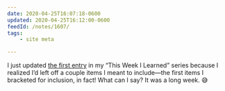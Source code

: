 ```yaml
---
date: 2020-04-25T16:07:18-0600
updated: 2020-04-25T16:12:00-0600
feedId: /notes/1607/
tags:
    - site meta

---
```


I just updated [the first entry](https://v5.chriskrycho.com/journal/this-week-i-learned-1/) in my “This Week I Learned” series because I realized I’d left off a couple items I meant to include—the first items I bracketed for inclusion, in fact! What can I say? It was a long week. 😅